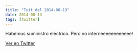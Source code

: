 ```yaml
---
title: "Tuit del 2014-08-13"
date: 2014-08-13
tags: [twitter]
---
```


Habemus suministro eléctrico. Pero no interneeeeeeeeeeee!



[Ver en Twitter](https://twitter.com/i/web/status/499515175364755456)
